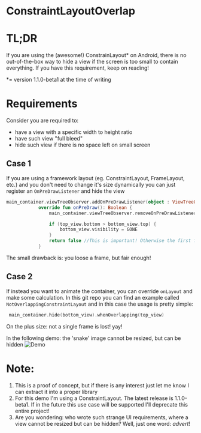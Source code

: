 # ConstraintLayoutOverlap

# TL;DR
If you are using the (awesome!) ConstrainLayout* on Android, there is no out-of-the-box way to hide a view if the screen is too small to contain everything.
If you have this requirement, keep on reading!

*= version 1.1.0-beta1 at the time of writing

# Requirements
Consider you are required to:
* have a view with a specific width to height ratio
* have such view "full bleed" 
* hide such view if there is no space left on small screen


## Case 1 
If you are using a framework layout (eg. ConstraintLayout, FrameLayout, etc.)
and you don't need to change it's size dynamically you can just register an `OnPreDrawListener` and hide the view 

````kotlin
main_container.viewTreeObserver.addOnPreDrawListener(object : ViewTreeObserver.OnPreDrawListener {
            override fun onPreDraw(): Boolean {
                main_container.viewTreeObserver.removeOnPreDrawListener(this)

                if (top_view.bottom > bottom_view.top) {
                    bottom_view.visibility = GONE
                }
                return false //This is important! Otherwise the first frame with the view flashes on screen.
            }
````
The small drawback is: you loose a frame, but fair enough!

## Case 2 
If instead you want to animate the container, you can override `onLayout` and make some calculation.
In this git repo you can find an example called `NotOverlappingConstraintLayout` and in this case the usage is pretty simple:
````kotlin
 main_container.hide(bottom_view).whenOverlapping(top_view)
````
On the plus size: not a single frame is lost! yay!

In the following demo: the 'snake' image cannot be resized, but can be hidden
![Demo](https://thumbs.gfycat.com/DismalGreedyGoral-size_restricted.gif)

# Note:
1. This is a proof of concept, but if there is any interest just let me know I can extract it into a proper library
2. For this demo I'm using a ConstraintLayout. The latest release is 1.1.0-beta1. If in the future this use case will be supported I'll deprecate this entire project!
3. Are you wondering: who wrote such strange UI requirements, where a view cannot be resized but can be hidden? Well, just one word: _advert_! 
